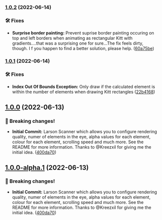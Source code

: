### [1.0.2](https://git.griefed.de/Griefed/LarsonScanner/compare/1.0.1...1.0.2) (2022-06-14)


### 🛠 Fixes

* **Surprise border painting:** Prevent suprise border painting occuring on top and left borders when animating as rectangular Kitt with gradients....that was a surprising one for sure...The fix feels dirty, though. I f you happen to find a better solution, please help. ([60a75be](https://git.griefed.de/Griefed/LarsonScanner/commit/60a75bea6f7b4c15f211d8e7a45170a3e7e3fbad))

### [1.0.1](https://git.griefed.de/Griefed/LarsonScanner/compare/1.0.0...1.0.1) (2022-06-14)


### 🛠 Fixes

* **Index Out Of Bounds Exception:** Only draw if the calculated element is within the number of elements when drawing Kitt rectangles ([22b4168](https://git.griefed.de/Griefed/LarsonScanner/commit/22b416833c79866df4e93a299b6a1880143a5992))

## [1.0.0](https://git.griefed.de/Griefed/LarsonScanner/compare/...1.0.0) (2022-06-13)


### 🧨 Breaking changes!

* **Initial Commit:** Larson Scanner which allows you to configure rendering quality, numer of elements in the eye, alpha values for each element, colour for each element, scrolling speed and much more. See the README for more information. Thanks to @Kreezxil for giving me the initial idea. ([400da70](https://git.griefed.de/Griefed/LarsonScanner/commit/400da700bfb7a240f1b7c4f8db73d6e2abe24544))

## [1.0.0-alpha.1](https://git.griefed.de/Griefed/LarsonScanner/compare/...1.0.0-alpha.1) (2022-06-13)


### 🧨 Breaking changes!

* **Initial Commit:** Larson Scanner which allows you to configure rendering quality, numer of elements in the eye, alpha values for each element, colour for each element, scrolling speed and much more. See the README for more information. Thanks to @Kreezxil for giving me the initial idea. ([400da70](https://git.griefed.de/Griefed/LarsonScanner/commit/400da700bfb7a240f1b7c4f8db73d6e2abe24544))
